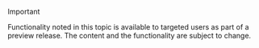 > [!IMPORTANT]
> Functionality noted in this topic is available to targeted users as part of a preview release. The content and the functionality are subject to change.

